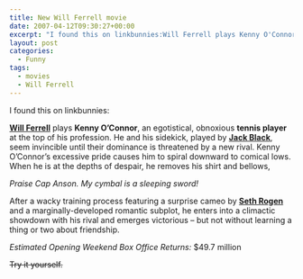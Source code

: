 ```yaml
---
title: New Will Ferrell movie
date: 2007-04-12T09:30:27+00:00
excerpt: "I found this on linkbunnies:Will Ferrell plays Kenny O'Connor, an egotistical, obnoxious tennis player at the top of"
layout: post
categories:
  - Funny
tags:
  - movies
  - Will Ferrell
---
```

I found this on linkbunnies:

<span class="plot_start"><strong><a href="http://www.imdb.com/name/nm0002071/">Will Ferrell</a></strong></span> plays **Kenny O&#8217;Connor**, an egotistical, obnoxious **tennis player** at the top of his profession. He and his sidekick, played by **[Jack Black](http://www.imdb.com/name/nm0085312/)**, seem invincible until their dominance is threatened by a new rival. Kenny O&#8217;Connor&#8217;s excessive pride causes him to spiral downward to comical lows. When he is at the depths of despair, he removes his shirt and bellows,
  
_Praise Cap Anson. My cymbal is a sleeping sword!_
  
After a wacky training process featuring a surprise cameo by **[Seth Rogen](http://www.imdb.com/name/nm0736622/)** and a marginally-developed romantic subplot, he enters into a climactic showdown with his rival and emerges victorious &#8211; but not without learning a thing or two about friendship.
  
<span class="box_office_returns"><em>Estimated Opening Weekend Box Office Returns:</em> $49.7 million</span>

<del><span class="box_office_returns">Try it yourself.</span></p> 


  <p>
    </del>
  </p>